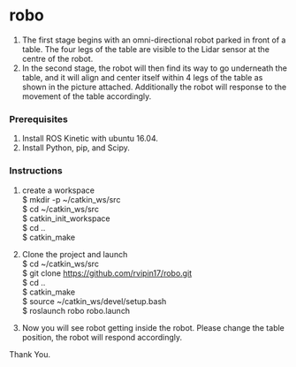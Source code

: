 # robo
1) The first stage begins with an omni-directional robot parked in front of a table. The four legs of the table are visible to the Lidar sensor at the centre of the robot.
2) In the second stage, the robot will then find its way to go underneath the table, and it will align and center itself within 4 legs of the table as shown in the picture attached. Additionally the robot will response to the movement of the table accordingly.

### Prerequisites

1) Install ROS Kinetic with ubuntu 16.04.
2) Install Python, pip, and Scipy.

### Instructions

1) create a workspace <br />
$ mkdir -p ~/catkin_ws/src <br />
$ cd ~/catkin_ws/src <br />
$ catkin_init_workspace <br />
$ cd .. <br />
$ catkin_make <br />
   
2) Clone the project and launch <br />
$ cd ~/catkin_ws/src <br />
$ git clone https://github.com/rvipin17/robo.git <br />
$ cd .. <br />
$ catkin_make <br />
$ source ~/catkin_ws/devel/setup.bash <br />
$ roslaunch robo robo.launch <br />

3) Now you will see robot getting inside the robot. Please change the table position, the robot will respond accordingly. 


Thank You. 
